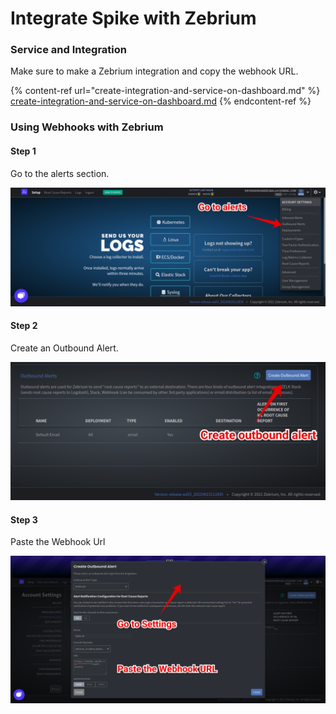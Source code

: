 # Integrate Spike with Zebrium

### Service and Integration

Make sure to make a Zebrium integration and copy the webhook URL.

{% content-ref url="create-integration-and-service-on-dashboard.md" %}
[create-integration-and-service-on-dashboard.md](create-integration-and-service-on-dashboard.md)
{% endcontent-ref %}

###

### Using Webhooks with Zebrium

#### Step 1

Go to the alerts section.

![](<../.gitbook/assets/image (111).png>)

####

#### Step 2

Create an Outbound Alert.

![](<../.gitbook/assets/image (112).png>)



#### Step 3

Paste the Webhook Url

![](<../.gitbook/assets/image (113).png>)

